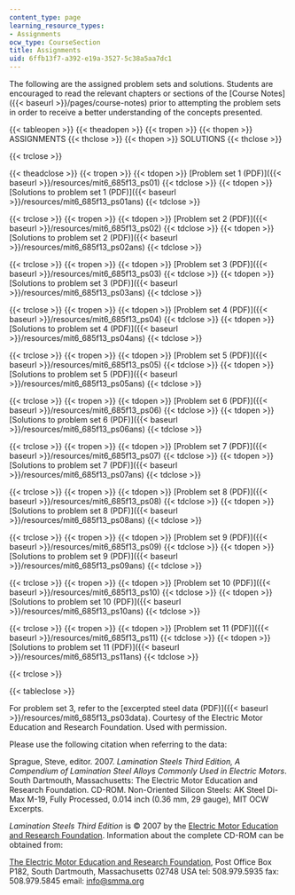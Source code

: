 ```yaml
---
content_type: page
learning_resource_types:
- Assignments
ocw_type: CourseSection
title: Assignments
uid: 6ffb13f7-a392-e19a-3527-5c38a5aa7dc1
---
```


The following are the assigned problem sets and solutions. Students are encouraged to read the relevant chapters or sections of the [Course Notes]({{< baseurl >}}/pages/course-notes) prior to attempting the problem sets in order to receive a better understanding of the concepts presented.

{{< tableopen >}}
{{< theadopen >}}
{{< tropen >}}
{{< thopen >}}
ASSIGNMENTS
{{< thclose >}}
{{< thopen >}}
SOLUTIONS
{{< thclose >}}

{{< trclose >}}

{{< theadclose >}}
{{< tropen >}}
{{< tdopen >}}
[Problem set 1 (PDF)]({{< baseurl >}}/resources/mit6_685f13_ps01)
{{< tdclose >}}
{{< tdopen >}}
[Solutions to problem set 1 (PDF)]({{< baseurl >}}/resources/mit6_685f13_ps01ans)
{{< tdclose >}}

{{< trclose >}}
{{< tropen >}}
{{< tdopen >}}
[Problem set 2 (PDF)]({{< baseurl >}}/resources/mit6_685f13_ps02)
{{< tdclose >}}
{{< tdopen >}}
[Solutions to problem set 2 (PDF)]({{< baseurl >}}/resources/mit6_685f13_ps02ans)
{{< tdclose >}}

{{< trclose >}}
{{< tropen >}}
{{< tdopen >}}
[Problem set 3 (PDF)]({{< baseurl >}}/resources/mit6_685f13_ps03)
{{< tdclose >}}
{{< tdopen >}}
[Solutions to problem set 3 (PDF)]({{< baseurl >}}/resources/mit6_685f13_ps03ans)
{{< tdclose >}}

{{< trclose >}}
{{< tropen >}}
{{< tdopen >}}
[Problem set 4 (PDF)]({{< baseurl >}}/resources/mit6_685f13_ps04)
{{< tdclose >}}
{{< tdopen >}}
[Solutions to problem set 4 (PDF)]({{< baseurl >}}/resources/mit6_685f13_ps04ans)
{{< tdclose >}}

{{< trclose >}}
{{< tropen >}}
{{< tdopen >}}
[Problem set 5 (PDF)]({{< baseurl >}}/resources/mit6_685f13_ps05)
{{< tdclose >}}
{{< tdopen >}}
[Solutions to problem set 5 (PDF)]({{< baseurl >}}/resources/mit6_685f13_ps05ans)
{{< tdclose >}}

{{< trclose >}}
{{< tropen >}}
{{< tdopen >}}
[Problem set 6 (PDF)]({{< baseurl >}}/resources/mit6_685f13_ps06)
{{< tdclose >}}
{{< tdopen >}}
[Solutions to problem set 6 (PDF)]({{< baseurl >}}/resources/mit6_685f13_ps06ans)
{{< tdclose >}}

{{< trclose >}}
{{< tropen >}}
{{< tdopen >}}
[Problem set 7 (PDF)]({{< baseurl >}}/resources/mit6_685f13_ps07)
{{< tdclose >}}
{{< tdopen >}}
[Solutions to problem set 7 (PDF)]({{< baseurl >}}/resources/mit6_685f13_ps07ans)
{{< tdclose >}}

{{< trclose >}}
{{< tropen >}}
{{< tdopen >}}
[Problem set 8 (PDF)]({{< baseurl >}}/resources/mit6_685f13_ps08)
{{< tdclose >}}
{{< tdopen >}}
[Solutions to problem set 8 (PDF)]({{< baseurl >}}/resources/mit6_685f13_ps08ans)
{{< tdclose >}}

{{< trclose >}}
{{< tropen >}}
{{< tdopen >}}
[Problem set 9 (PDF)]({{< baseurl >}}/resources/mit6_685f13_ps09)
{{< tdclose >}}
{{< tdopen >}}
[Solutions to problem set 9 (PDF)]({{< baseurl >}}/resources/mit6_685f13_ps09ans)
{{< tdclose >}}

{{< trclose >}}
{{< tropen >}}
{{< tdopen >}}
[Problem set 10 (PDF)]({{< baseurl >}}/resources/mit6_685f13_ps10)
{{< tdclose >}}
{{< tdopen >}}
[Solutions to problem set 10 (PDF)]({{< baseurl >}}/resources/mit6_685f13_ps10ans)
{{< tdclose >}}

{{< trclose >}}
{{< tropen >}}
{{< tdopen >}}
[Problem set 11 (PDF)]({{< baseurl >}}/resources/mit6_685f13_ps11)
{{< tdclose >}}
{{< tdopen >}}
[Solutions to problem set 11 (PDF)]({{< baseurl >}}/resources/mit6_685f13_ps11ans)
{{< tdclose >}}

{{< trclose >}}

{{< tableclose >}}

For problem set 3, refer to the [excerpted steel data (PDF)]({{< baseurl >}}/resources/mit6_685f13_ps03data). Courtesy of the Electric Motor Education and Research Foundation. Used with permission.

Please use the following citation when referring to the data:

Sprague, Steve, editor. 2007. _Lamination Steels Third Edition, A Compendium of Lamination Steel Alloys Commonly Used in Electric Motors_. South Dartmouth, Massachusetts: The Electric Motor Education and Research Foundation. CD-ROM. Non-Oriented Silicon Steels: AK Steel Di-Max M-19, Fully Processed, 0.014 inch (0.36 mm, 29 gauge), MIT OCW Excerpts.

_Lamination Steels Third Edition_ is © 2007 by the [Electric Motor Education and Research Foundation](http://www.smma.org/emerf-overview.htm). Information about the complete CD-ROM can be obtained from:

[The Electric Motor Education and Research Foundation](http://www.smma.org/), Post Office Box P182, South Dartmouth, Massachusetts 02748 USA tel: 508.979.5935 fax: 508.979.5845 email: info@smma.org